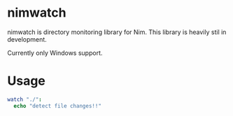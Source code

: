 ﻿
# nimwatch

nimwatch is directory monitoring library for Nim.
This library is heavily stil in development.

Currently only Windows support.

# Usage

```nim
watch "./":
  echo "detect file changes!!"
```
